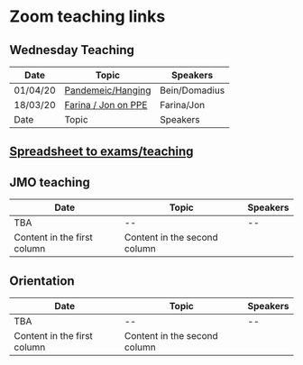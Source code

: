 # Zoom teaching links

## Wednesday Teaching

Date | Topic | Speakers
------------ | ------------- |-----------------
01/04/20 | [Pandemeic/Hanging](https://youtu.be/bbzI07mA4tQ) | Bein/Domadius
18/03/20 | [Farina / Jon on PPE](https://youtu.be/pXlwkuETwwc) | Farina/Jon
Date | Topic | Speakers

## [Spreadsheet to exams/teaching](https://docs.google.com/spreadsheets/d/1jnWn7syC7M4RzhP0wiuecrviSwpLbUPcHT-4eKX4Y-I/edit?usp=sharing)

## JMO teaching

Date | Topic | Speakers
------------ | ------------- |-----------------
TBA| -- | --
Content in the first column | Content in the second column |

## Orientation

Date | Topic | Speakers
------------ | ------------- |-----------------
TBA| -- | --
Content in the first column | Content in the second column |
